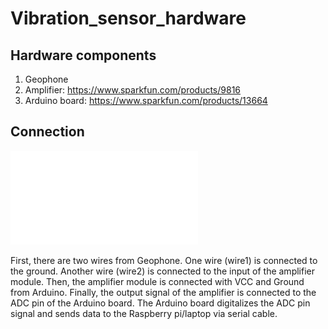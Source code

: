 # Vibration_sensor_hardware

## Hardware components
1. Geophone
2. Amplifier: https://www.sparkfun.com/products/9816
3. Arduino board: https://www.sparkfun.com/products/13664

## Connection
![Hardware component connection.](/sensor_connection.pdf)

First, there are two wires from Geophone. One wire (wire1) is connected to the ground. Another wire (wire2) is connected to the input of the amplifier module.
Then, the amplifier module is connected with VCC and Ground from Arduino. 
Finally, the output signal of the amplifier is connected to the ADC pin of the Arduino board. 
The Arduino board digitalizes the ADC pin signal and sends data to the Raspberry pi/laptop via serial cable.
